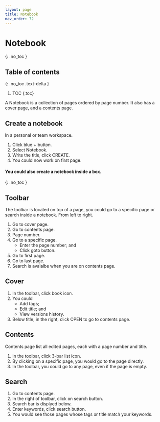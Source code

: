 ```yaml
---
layout: page
title: Notebook 
nav_order: 72
---
```


# Notebook
{: .no_toc }

## Table of contents
{: .no_toc .text-delta }

1. TOC
{:toc}

A Notebook is a collection of pages ordered by page number. It also has a cover page, and a contents page.

## Create a notebook
In a personal or team workspace.
1. Click blue + button.
2. Select Notebook.
3. Write the title, click CREATE.
4. You could now work on first page.

#### You could also create a notebook inside a box.
{: .no_toc }

## Toolbar
The toolbar is located on top of a page, you could go to a specific page or search inside a notebook. From left to right.
1. Go to cover page.
2. Go to contents page.
3. Page number.
4. Go to a specific page.
	- Enter the page number; and
	- Click goto button.
5. Go to first page.
6. Go to last page. 
7. Search is avaialbe when you are on contents page.

## Cover
1. In the toolbar, click book icon.
2. You could
	- Add tags;
	- Edit title; and
	- View versions history.
3. Below title, in the right, click OPEN to go to contents page.

## Contents
Contents page list all edited pages, each with a page number and title.
1. In the toolbar, click 3-bar list icon.
2. By clicking on a specific page, you would go to the page directly.
3. In the toolbar, you could go to any page, even if the page is empty.
    

## Search 
1. Go to contents page.
2. In the right of toolbar, click on search button.
3. Search bar is displyed below.
4. Enter keywords, click search button.
5. You would see those pages whose tags or title match your keywords.  
